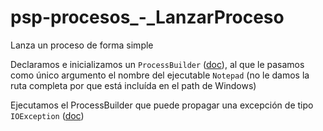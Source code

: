 # psp-procesos_-_LanzarProceso
Lanza un proceso de forma simple

Declaramos e inicializamos un ```ProcessBuilder``` ([doc](https://docs.oracle.com/en/java/javase/17/docs/api/java.base/java/lang/ProcessBuilder.html)), al que le pasamos como único argumento el nombre del ejecutable ```Notepad``` (no le damos la ruta completa por que está incluída en el path de Windows)

Ejecutamos el ProcessBuilder que puede propagar una excepción de tipo ```IOException``` ([doc](https://docs.oracle.com/en/java/javase/17/docs/api/java.base/java/io/IOException.html))
